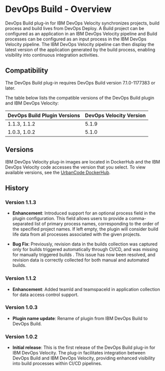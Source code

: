 
# DevOps Build - Overview

DevOps Build plug-in for IBM DevOps Velocity synchronizes projects, build process and build lives from DevOps Deploy. A Build project can be configured as an application in an IBM DevOps Velocity pipeline and Build processes can be configured as an input process in the IBM DevOps Velocity pipeline. The IBM DevOps Velocity pipeline can then display the latest version of the application generated by the build process, enabling visibility into continuous integration activities.

## Compatibility

The DevOps Build plug-in requires DevOps Build version 7.1.0-1177383 or later.

The table below lists the compatible versions of the DevOps Build plugin and IBM DevOps Velocity:

| DevOps Build Plugin Versions | DevOps Velocity Version |
| --- | --- |
| 1.1.3, 1.1.2 | 5.1.9 |
| 1.0.3, 1.0.2 | 5.1.0 |

## Versions

IBM DevOps Velocity plug-in images are located in DockerHub and the IBM DevOps Velocity code accesses the version that you select. To view available versions, see the [UrbanCode DockerHub](https://hub.docker.com/r/urbancode/ucv-ext-build/tags).

## History

### Version 1.1.3

* **Enhancement**: Introduced support for an optional process field in the plugin configuration.
This field allows users to provide a comma-separated list of primary process names, corresponding to the order of the specified project names. If left empty, the plugin will consider build life data from all processes associated with the given projects.

* **Bug Fix**: Previously, revision data in the builds collection was captured only for builds triggered automatically through CI/CD, and was missing for manually triggered builds . This issue has now been resolved, and revision data is correctly collected for both manual and automated builds.

### Version 1.1.2

* **Enhancement**: Added teamId and teamspaceId in application collection for data access control support.

### Version 1.0.3

* **Plugin name update**: Rename of plugin from IBM DevOps Build to DevOps Build.

### Version 1.0.2

* **Initial release**: This is the first release of the DevOps Build plug-in for IBM DevOps Velocity. The plug-in facilitates integration between DevOps Build and IBM DevOps Velocity, providing enhanced visibility into build processes within CI/CD pipelines.

